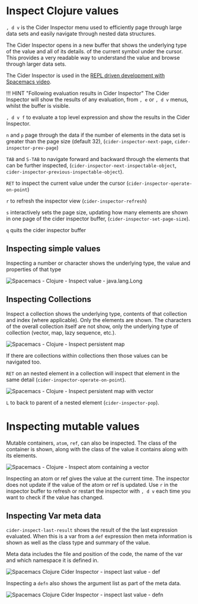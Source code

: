 # Inspect Clojure values

`, d v` is the Cider Inspector menu used to efficiently page through large data sets and easily navigate through nested data structures.

The Cider Inspector opens in a new buffer that shows the underlying type of the value and all of its details. of the current symbol under the cursor.  This provides a very readable way to understand the value and browse through larger data sets.

The Cider Inspector is used in the [REPL driven development with Spacemacs video](https://youtu.be/NDrpclY54E0).

!!! HINT "Following evaluation results in Cider Inspector"
    The Cider Inspector will show the results of any evaluation, from `, e` or `, d v` menus, whilst the buffer is visible.

`, d v f` to evaluate a top level expression and show the results in the Cider Inspector.

`n`  and `p` page through the data if the number of elements in the data set is greater than the page size (default 32), (`cider-inspector-next-page`, `cider-inspector-prev-page`)

`TAB` and `S-TAB` to navigate forward and backward through the elements that can be further inspected, (`cider-inspector-next-inspectable-object`, `cider-inspector-previous-inspectable-object`).

`RET` to inspect the current value under the cursor (`cider-inspector-operate-on-point`)

`r` to refresh the inspector view (`cider-inspector-refresh`)

`s` interactively sets the page size, updating how many elements are shown in one page of the cider inspector buffer, (`cider-inspector-set-page-size`).

`q` quits the cider inspector buffer


## Inspecting simple values

Inspecting a number or character shows the underlying type, the value and properties of that type

![Spacemacs - Clojure - Inspect value - java.lang.Long](https://raw.githubusercontent.com/practicalli/graphic-design/live/editors/spacemacs/screenshots/spacemace-clojure-inspect-java-lang-long.png)


## Inspecting Collections

Inspect a collection shows the underlying type, contents of that collection and index (where applicable).  Only the elements are shown.  The characters of the overall collection itself are not show, only the underlying type of collection (vector, map, lazy sequence, etc.).

![Spacemacs - Clojure - Inspect persistent map](https://raw.githubusercontent.com/practicalli/graphic-design/live/editors/spacemacs/screenshots/spacemace-clojure-inspect-java-lang-persistentvector.png)

If there are collections within collections then those values can be navigated too.

`RET` on an nested element in a collection will inspect that element in the same detail (`cider-inspector-operate-on-point`).

![Spacemacs - Clojure - Inspect persistent map with vector](https://raw.githubusercontent.com/practicalli/graphic-design/live/editors/spacemacs/screenshots/spacemacs-clojure-inspect-persistent-map-nested.png)

`L` to back to parent of a nested element (`cider-inspector-pop`).


# Inspecting mutable values

Mutable containers, `atom`, `ref`, can also be inspected.  The class of the container is shown, along with the class of the value it contains along with its elements.

![Spacemacs - Clojure - Inspect atom containing a vector](https://raw.githubusercontent.com/practicalli/graphic-design/live/editors/spacemacs/screenshots/spacemacs-clojure-inspect-atom-containing-persistent-vector.png)

Inspecting an atom or ref gives the value at the current time.  The inspector does not update if the value of the atom or ref is updated. Use `r` in the inspector buffer to refresh or restart the inspector with `, d v` each time you want to check if the value has changed.


## Inspecting Var meta data

`cider-inspect-last-result` shows the result of the the last expression evaluated.  When this is a var from a `def` expression then meta information is shown as well as the class type and summary of the value.

Meta data includes the file and position of the code, the name of the var and which namespace it is defined in.

![Spacemacs Clojure Cider Inspector - inspect last value - def](https://raw.githubusercontent.com/practicalli/graphic-design/live/editors/spacemacs/screenshots/spacemacs-clojure-cider-inspect-last-result.png)

Inspecting a `defn` also shows the argument list as part of the meta data.

![Spacemacs Clojure Cider Inspector - inspect last value - defn](https://raw.githubusercontent.com/practicalli/graphic-design/live/editors/spacemacs/screenshots/spacemacs-clojure-cider-inspector-inspect-last-value-defn.png)
